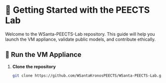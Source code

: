 # 🚀 Getting Started with the PEECTS Lab

Welcome to the WSanta-PEECTS-Lab repository. This guide will help you launch the VM appliance, validate public models, and contribute ethically.

## 🧪 Run the VM Appliance

1. **Clone the repository**
   ```bash
   git clone https://github.com/WSantaKronosPEECTS/WSanta-PEECTS-Lab.git
